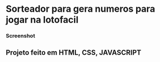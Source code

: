 # Sorteador para gera numeros para jogar na lotofacil

### Screenshot

## Projeto feito em HTML, CSS, JAVASCRIPT